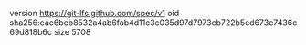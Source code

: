 version https://git-lfs.github.com/spec/v1
oid sha256:eae6beb8532a4ab6fab4d11c3c035d97d7973cb722b5ed673e7436c69d818b6c
size 5708
